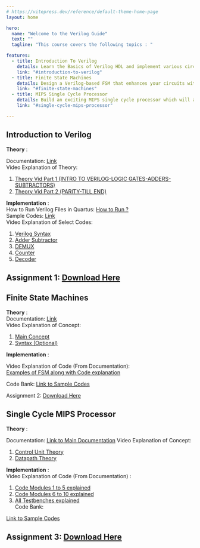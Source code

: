 ```yaml
---
# https://vitepress.dev/reference/default-theme-home-page
layout: home

hero:
  name: "Welcome to the Verilog Guide"
  text: ""
  tagline: "This course covers the following topics : "

features:
  - title: Introduction To Verilog
    details: Learn the Basics of Verilog HDL and implement various circuits using Verilog.
    link: "#introduction-to-verilog"
  - title: Finite State Machines
    details: Design a Verilog-based FSM that enhances your circuits with efficient sequential control and decision-making capabilities.
    link: "#finite-state-machines"
  - title: MIPS Single Cycle Processor
    details: Build an exciting MIPS single cycle processor which will allow you to run MIPS hardware commands.
    link: "#single-cycle-mips-processor"

---
```





<!-- For full documentation visit [mkdocs.org](https://www.mkdocs.org).     -->
<!-- 
This course covers the following topics-


* `Introduction To Verilog` - Learn the Basics of Verilog HDL.
* `Finite State Machines` - Design a Verilog-based Finite State Machine (FSM) that enhances your circuits with efficient sequential control and decision-making capabilities.
* `MIPS Single Cycle Processor` - Build an exciting MIPS single cycle processor which will allow you to run MIPS hardware commands. -->

## **Introduction to Verilog**

**Theory** :  

Documentation: [Link](./Intro.md)  
Video Explanation of Theory:  

 1. [Theory Vid Part 1 (INTRO TO VERILOG-LOGIC GATES-ADDERS-SUBTRACTORS)](https://youtu.be/SnNwp8LP_2k)  
 2. [Theory Vid Part 2 (PARITY-TILL END)](https://youtu.be/VU-qFRw2F_s)


**Implementation** :  
How to Run Verilog Files in Quartus: [How to Run ?]( https://youtu.be/cICPPWahs0k)  
Sample Codes: [Link]( https://github.com/hwlabnitc/Intro-to-Verilog )  
Video Explanation of Select Codes:   

 1. [Verilog Syntax](https://youtu.be/xPxiqmg8utg )    
 2. [Adder Subtractor](https://youtu.be/QKHHTn3Egt8 )    
 3. [DEMUX](https://youtu.be/cZN4N8gheUE)    
 4. [Counter](https://youtu.be/lO8pcw8oQx8 )   
 5. [Decoder](https://youtu.be/w--_pwD1ugM )      

Assignment 1: [Download Here](https://docs.google.com/document/d/1Za0d04-Jw7r5GCAWyEl_munDtFIyCaKS/edit?usp=sharing&ouid=113214929865087000394&rtpof=true&sd=true )  
---

## **Finite State Machines**
    
**Theory** :  
Documentation: [Link](./SingleCycle.md)  
Video Explanation of Concept:  

 1. [Main Concept](https://youtu.be/9nHTW8BrM_w )  
 2. [Syntax (Optional)](https://youtu.be/EqF6Gd7BQzk)


**Implementation** :  

Video Explanation of Code (From Documentation):  
[Examples of FSM along with Code explanation](https://youtu.be/zHOonX-TYoI)  

Code Bank:
[Link to Sample Codes]( https://github.com/hwlab-csed/Finite-State-Machines)  

Assignment 2: [Download Here](https://docs.google.com/document/d/1avLaRaK21iEwoFccVg0-Q_Gl7DnGbY5e/edit?usp=sharing&ouid=113214929865087000394&rtpof=true&sd=true)


## **Single Cycle MIPS Processor** 

**Theory** :

Documentation: [Link to Main Documentation](/)
Video Explanation of Concept:

 1. [Control Unit Theory]( https://youtu.be/_QdWPSIrtVo)
 2. [Datapath Theory](https://youtu.be/n8S_XsjyF9U)  


**Implementation** :  
Video Explanation of Code (From Documentation) :  

 1. [Code Modules 1 to 5 explained](https://youtu.be/akrKa3O-7T8)  
 2. [Code Modules 6 to 10 explained](https://youtu.be/Q51G2JWI5t0)  
 3. [All Testbenches explained](https://youtu.be/_pPCv_fkO1w)  
Code Bank:  

 [Link to Sample Codes]( https://github.com/hwlab-csed/Single-Cycle-Processor)  

Assignment 3:  [Download Here](https://drive.google.com/file/d/1SMjzJmn0EjlE59kXobJl59c5MZmNftOH/view?usp=sharing)
---
